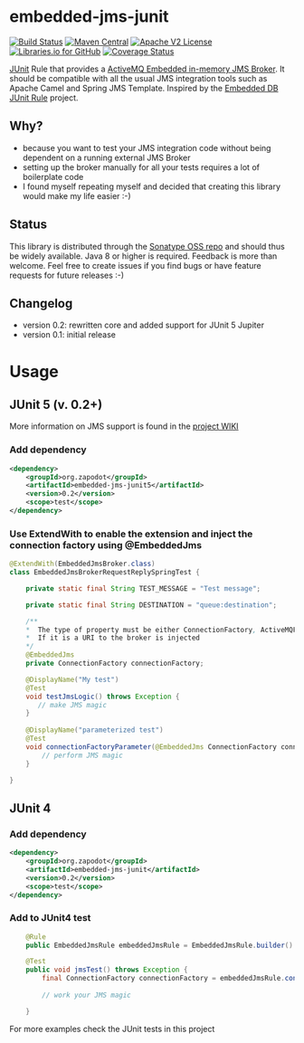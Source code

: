 embedded-jms-junit
=================

[![Build Status](https://travis-ci.org/zapodot/embedded-jms-junit.svg)](https://travis-ci.org/zapodot/embedded-jms-junit)
[![Maven Central](https://maven-badges.herokuapp.com/maven-central/org.zapodot/embedded-jms-junit/badge.svg)](https://maven-badges.herokuapp.com/maven-central/org.zapodot/embedded-jms-junit)
[![Apache V2 License](http://img.shields.io/badge/license-Apache%20V2-blue.svg)](//github.com/zapodot/embedded-jms-junit/blob/master/LICENSE)
[![Libraries.io for GitHub](https://img.shields.io/librariesio/github/zapodot/embedded-jms-junit.svg)](https://libraries.io/github/zapodot/embedded-db-junit)
[![Coverage Status](https://coveralls.io/repos/github/zapodot/embedded-jms-junit/badge.svg?branch=master)](https://coveralls.io/github/zapodot/embedded-jms-junit?branch=master)

[JUnit](http://junit.org/) Rule that provides a [ActiveMQ Embedded in-memory JMS Broker](http://activemq.apache.org/). 
It should be compatible with all the usual JMS integration tools such as Apache Camel and Spring JMS Template. Inspired by the [Embedded DB JUnit Rule](//github.com/zapodot/embedded-db-junit) project.

## Why?
* because you want to test your JMS integration code without being dependent on a running external JMS Broker
* setting up the broker manually for all your tests requires a lot of boilerplate code
* I found myself repeating myself and decided that creating this library would make my life easier :-)

## Status
This library is distributed through the [Sonatype OSS repo](https://oss.sonatype.org/) and should thus be widely available. Java 8 or higher is required.
Feedback is more than welcome. Feel free to create issues if you find bugs or have feature requests for future releases :-)

## Changelog
* version 0.2: rewritten core and added support for JUnit 5 Jupiter
* version 0.1: initial release

# Usage
## JUnit 5 (v. 0.2+)
More information on JMS support is found in the [project WIKI](//github.com/zapodot/embedded-jms-junit/wiki/Using-with-JUnit-5-Jupiter)
### Add dependency
```xml
<dependency>
    <groupId>org.zapodot</groupId>
    <artifactId>embedded-jms-junit5</artifactId>
    <version>0.2</version>
    <scope>test</scope>
</dependency>
```
### Use ExtendWith to enable the extension and inject the connection factory using @EmbeddedJms
```java 
@ExtendWith(EmbeddedJmsBroker.class)
class EmbeddedJmsBrokerRequestReplySpringTest {

    private static final String TEST_MESSAGE = "Test message";

    private static final String DESTINATION = "queue:destination";

    /**
    *  The type of property must be either ConnectionFactory, ActiveMQFactory or URI.
    *  If it is a URI to the broker is injected
    */
    @EmbeddedJms 
    private ConnectionFactory connectionFactory;

    @DisplayName("My test")
    @Test
    void testJmsLogic() throws Exception {
       // make JMS magic
    }
    
    @DisplayName("parameterized test")
    @Test
    void connectionFactoryParameter(@EmbeddedJms ConnectionFactory connectionFactory) {
        // perform JMS magic
    }

}
``` 
## JUnit 4
### Add dependency
```xml
<dependency>
    <groupId>org.zapodot</groupId>
    <artifactId>embedded-jms-junit</artifactId>
    <version>0.2</version>
    <scope>test</scope>
</dependency>
```

### Add to JUnit4 test
```java
    @Rule
    public EmbeddedJmsRule embeddedJmsRule = EmbeddedJmsRule.builder().build();

    @Test
    public void jmsTest() throws Exception {
        final ConnectionFactory connectionFactory = embeddedJmsRule.connectionFactory();
        
        // work your JMS magic

    }
```
For more examples check the JUnit tests in this project
